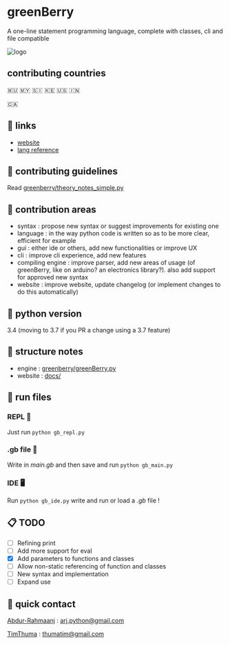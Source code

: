 # greenBerry 
A one-line statement programming language, complete with classes, cli and file compatible

![logo](docs/favicon.ico?raw=true "greenBerry")

## contributing countries
🇲🇺 🇲🇾 🇸🇮 🇰🇪 🇺🇸 🇮🇳

🇨🇦

## 🔗 links
- [website](https://abdur-rahmaanj.github.io/greenBerry/)
- [lang reference](https://abdur-rahmaanj.github.io/greenBerry/syntax.html)

## 📖 contributing guidelines

Read [greenberry/theory_notes_simple.py](https://github.com/Abdur-rahmaanJ/greenBerry/blob/master/greenberry/theory_notes_simple.py)

## 🌄 contribution areas

- syntax : propose new syntax or suggest improvements for existing one
- language : in the way python code is written so as to be more clear, efficient for example
- gui : either ide or others, add new functionalities or improve UX
- cli : improve cli experience, add new features
- compiling engine : improve parser, add new areas of usage (of greenBerry, like on arduino? an electronics library?). also add support for approved new syntax
- website : improve website, update changelog (or implement changes to do this automatically)

## 🍂 python version

3.4 (moving to 3.7 if you PR a change using a 3.7 feature)

## 🏢 structure notes

- engine : [greenberry/greenBerry.py](https://github.com/Abdur-rahmaanJ/greenBerry/blob/master/greenberry/greenBerry.py)
- website : [docs/](https://github.com/Abdur-rahmaanJ/greenBerry/tree/master/docs)

## 🌊 run files

### REPL 🔧 

Just run `python gb_repl.py`

### .gb file 📁 

Write in *main.gb* and then save and run `python gb_main.py`

### IDE 🖥️ 

Run `python gb_ide.py` write and run or load a *.gb* file !

## 📋 TODO 
- [ ] Refining print
- [ ] Add more support for eval
- [x] Add parameters to functions and classes
- [ ] Allow non-static referencing of function and classes
- [ ] New syntax and implementation
- [ ] Expand use

## 📧 quick contact

[Abdur-Rahmaanj](https://github.com/TimThuma) : arj.python@gmail.com

[TimThuma](https://github.com/TimThuma) : thumatim@gmail.com


